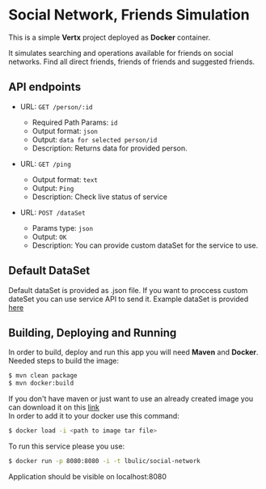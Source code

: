 # Social Network, Friends Simulation

This is a simple **Vertx** project deployed as **Docker** container.

It simulates searching and operations available for friends on social networks. Find all direct friends, friends of friends and suggested friends.

  ## API endpoints
- URL: `GET /person/:id`
  - Required Path Params: `id`
  - Output format: `json`
  - Output: `data for selected person/id`
  - Description: Returns data for provided person.
  
- URL: `GET /ping`
  - Output format: `text`
  - Output: `Ping`
  - Description: Check live status of service
  
- URL: `POST /dataSet`
  - Params type: `json`
  - Output: `OK`
  - Description: You can provide custom dataSet for the service to use.
  
## Default DataSet
Default dataSet is provided as .json file. If you want to proccess custom dateSet you can use service API to send it. Example dataSet is provided [here](https://gist.github.com/pendula95/2f308d8a24d4286b7d851a4527672628)


## Building, Deploying and Running
In order to build, deploy and run this app you will need **Maven** and **Docker**.  
Needed steps to build the image:
```sh
$ mvn clean package
$ mvn docker:build
```
If you don't have maven or just want to use an already created image you can download it on this [link](https://we.tl/zg3CmGRa2H)  
In order to add it to your docker use this command:
```sh
$ docker load -i <path to image tar file>
```
To run this service please you use:
```sh
$ docker run -p 8080:8080 -i -t lbulic/social-network
```
Application should be visible on localhost:8080

